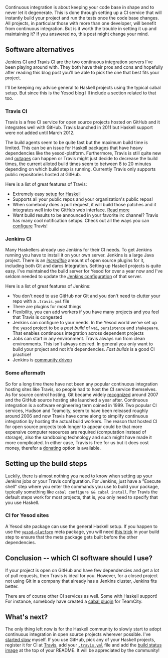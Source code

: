 Continuous integration is about keeping your code base in shape and to
never let it degenerate. This is done through setting up a CI service
that will instantly build your project and run the tests once the code
base changes. All projects, in particular those with more than one
developer, will benefit from continuous integration.  But is it worth
the trouble in setting it up and maintaining it? If you answered no,
this post might change your mind.

## Software alternatives

[Jenkins CI] and [Travis CI] are the two continuous integration servers
I've been playing around with. They both have their pros and cons and
hopefully after reading this blog post you'll be able to pick the one
that best fits your project.

I'll be keeping my advice general to Haskell projects using the typical
cabal setup. But since this is the Yesod blog I'll include a section
related to that too.

### Travis CI

Travis is a free CI service for open source projects hosted on GitHub
and it integrates well with GitHub. Travis launched in 2011 but Haskell
support were not added until March 2012.

The build agents seem to be quite fast but the maximum build time is
limited. This can be an issue for Haskell packages that have heavy
dependencies like the yesod-platform. Furthermore, Travis is still quite
new and
[outages](http://about.travis-ci.org/blog/2012-09-24-post-mortem-pull-request-unavailability/)
can happen or Travis might just decide to decrease the build times, the
current alloted build times seem to between 8 to 20 minutes depending on
which build step is running. Currently Travis only supports public
repositories hosted at GitHub.

Here is a list of great features of Travis:

  * Extremely easy [setup for Haskell](http://about.travis-ci.org/docs/user/languages/haskell/)
  * Supports all your public repos and your organization's public repos!
  * When somebody does a pull request, it will build those patches and
    it integrates well into the GitHub web interface.  [Read
    more](https://github.com/blog/1227-commit-status-api)
  * Want build results to be announced in your favorite irc channel?
    Travis has many cool notification setups. Check out all the ways you
    can
    [configure](http://about.travis-ci.org/docs/user/build-configuration/)
    Travis!


### Jenkins CI

Many Haskellers already use Jenkins for their CI needs.  To get Jenkins
running you have to install it on your own server. Jenkins is a large
Java project. There is an [*incredible*](https://github.com/jenkinsci)
amount of open source plugins for it, including both Git and darcs
Integration. Setting up Haskell projects is quite easy. I've maintained
the build server for Yesod for over a year now and I've seldom needed to update
the [Jenkins
configuration](https://github.com/Tarrasch/Jenkins-home-dir/) of that
server.

Here is a list of great features of Jenkins:

  * You don't need to use GitHub nor Git and you don't need to clutter
    your repo with a `.travis.yml` file
  * There are plugins for most things
  * Flexibility, you can add workers if you have many projects and you
    feel that Travis is congested
  * Jenkins can configure to your needs. In the Yesod world we've set up
    the `yesod` project to be a *post build* of `wai`, `persistence` and
    `shakepeare`. That enables continuous integration across dependent
    projects
  * Jobs can start in any environment. Travis always run from clean
    environments. This isn't always desired. In general you only want to
    build your project and not it's dependencies. *Fast builds* is a
    good CI practice!
  * Jenkins is [community
    driven](http://jenkins-ci.org/content/about-jenkins-ci)


### Some aftermath

So for a long time there have not been any popular continuous
integration hosting sites like Travis, so people had to host the CI
service themselves. As for source control hosting, Git became widely
[recognized](http://www.youtube.com/watch?v=4XpnKHJAok8) around 2007 and
the GitHub source hosting site launched a year after.  Continuous
integration is a software engineering term coined in 1999.  Two popular
CI services, Hudson and Teamcity, seem to have been released roughly
around 2006 and now Travis have come along to simplify continuous
integration by hosting the actual build workers. The reason that hosted
CI for open source projects took longer to appear could be that more
expensive computer resources are required (computation instead of storage), also
the sandboxing technology and such might have made it more complicated.
In either case, Travis is free for us but it does cost money, therefor a
[donating](http://love.travis-ci.org/)
option is available.

## Setting up the build steps

Luckily, there is almost nothing you need to know when setting up your
Jenkins jobs or your Travis configuration. For Jenkins, just have a
"Execute shell" step where you enter the commands you use to build your
package, typically something like `cabal configure && cabal install`.
For Travis the default steps work for most projects, that is, you only
need to specify that you use Haskell.

### CI for Yesod sites

A Yesod site package can use
the general Haskell setup. If you happen to use the
[`yesod-platform`](http://www.yesodweb.com/blog/2012/03/announcing-yesod-platform)
meta package, you will need [this
trick](https://github.com/dtekcth/DtekPortalen/blob/167df56/.travis.yml#L4)
in your build step to ensure that the meta package gets built before the
other dependencies.

## Conclusion -- which CI software should I use?

If your project is open on GitHub and have few dependencies and get
a lot of pull requests, then Travis is ideal for you. However, for a
closed project not using Git in a company that already has a Jenkins
cluster, Jenkins fits better.

There are of course other CI services as well. Some with Haskell
support! For instance, somebody have created a [cabal
plugin](https://github.com/fushunpoon/cabal-teamcity-plugin) for
TeamCity.

## What's next?

The only thing left now is for the Haskell community to slowly start to
adopt continuous integration in open source projects wherever possible.
I've [started slow](https://github.com/Tarrasch/yesod-text-markdown)
myself.  If you use GitHub, pick any of your Haskell projects, register
it for CI at [Travis](http://travis-ci.org/), add your
[`.travis.yml`](http://about.travis-ci.org/docs/user/build-configuration/)
file and add the [build status
image](http://about.travis-ci.org/docs/user/status-images/) at the top
of your README. It will be appreciated by the community!

[Jenkins CI]: http://jenkins-ci.org/
[Travis CI]: http://about.travis-ci.org/
